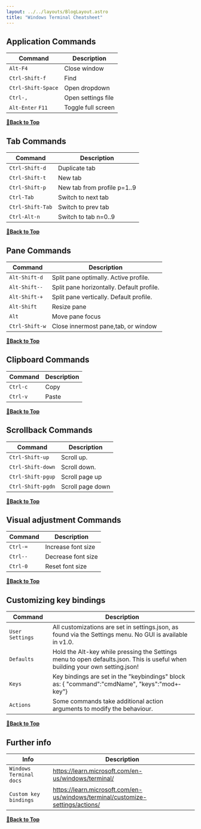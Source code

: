 ```yaml
---
layout: ../../layouts/BlogLayout.astro
title: "Windows Terminal Cheatsheet"
---
```


## Application Commands

| Command    | Description                             |
| ---------- | --------------------------------------- |
| `Alt-F4`       | Close window         |
| `Ctrl-S­hift-f`    | Find               |
| `Ctrl-S­hif­t-Space`    | Open dropdown   |
| `Ctrl-,`      | Open settings file                 |
| `Alt-Enter` `F11`       | Toggle full screen                        |

**[🔼Back to Top](#table-of-contents)**




## Tab Commands

| Command    | Description                             |
| ---------- | --------------------------------------- |
| `Ctrl-S­hift-d`       | Duplicate tab         |
| `Ctrl-S­hift-t`    | New tab               |
| `Ctrl-S­hift-p`    | New tab from profile p=1..9   |
| `Ctrl-Tab`      | Switch to next tab                 |
| `Ctrl-S­hif­t-Tab`       | Switch to prev tab                        |
| `Ctrl-Alt-n`       | Switch to tab n=0..9                        |


**[🔼Back to Top](#table-of-contents)**




## Pane Commands

| Command    | Description                             |
| ---------- | --------------------------------------- |
| `Alt-Sh­ift-d`       | Split pane optimally. Active profile.|
| `Alt-Sh­ift--`    | Split pane horizontally. Default profile.|
| `Alt-Sh­ift-+`    | Split pane vertically. Default profile.   |
| `Alt-Shift`      | Resize pane                 |
| `Alt`   | Move pane focus                        |
| `Ctrl-S­hift-w`   | Close innermost pane,tab, or window                        |

**[🔼Back to Top](#table-of-contents)**




## Clipboard Commands

| Command    | Description                             |
| ---------- | --------------------------------------- |
| `Ctrl-c`       | Copy         |
| `Ctrl-v`    | Paste               |



**[🔼Back to Top](#table-of-contents)**




## Scrollback Commands

| Command    | Description                             |
| ---------- | --------------------------------------- |
| `Ctrl-S­hift-up`       | Scroll up.|
| `Ctrl-S­hif­t-down`    | Scroll down. |
| `Ctrl-S­hif­t-pgup`    | Scroll page up   |
| `Ctrl-S­hif­t-pgdn`      | Scroll page down                 |


**[🔼Back to Top](#table-of-contents)**




## Visual adjustment Commands

| Command    | Description                             |
| ---------- | --------------------------------------- |
| `Ctrl-=`       | Increase font size         |
| `Ctrl--`    | Decrease font size               |
| `Ctrl-0`    | Reset font size               |



**[🔼Back to Top](#table-of-contents)**




## Customizing key bindings

| Command    | Description                             |
| ---------- | --------------------------------------- |
| `User Settings    `       |All custom­iza­tions are set in settin­gs.json, as found via the Settings menu. No GUI is available in v1.0.|
| `Defaults`    | Hold the Alt-key while pressing the Settings menu to open defaul­ts.json. This is useful when building your own settin­g.json!|
| `Keys`    | Key bindings are set in the "­key­bin­din­gs" block as: { "­com­man­d":"c­mdN­ame­", "­key­s":"m­od+­key­"}|
| `Actions`    | Some commands take additional action arguments to modify the behaviour.|



**[🔼Back to Top](#table-of-contents)**




## Further info

| Info    | Description                             |
| ---------- | --------------------------------------- |
| `Windows Terminal docs`       | https://learn.microsoft.com/en-us/windows/terminal/ |
| `Custom key bindings`       | https://learn.microsoft.com/en-us/windows/terminal/customize-settings/actions/ |



**[🔼Back to Top](#table-of-contents)**
